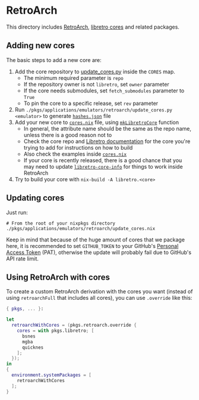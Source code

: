 # RetroArch

This directory includes [RetroArch](https://www.retroarch.com/), [libretro
cores](https://docs.libretro.com/guides/core-list/) and related packages.

## Adding new cores

The basic steps to add a new core are:

1. Add the core repository to [update_cores.py](./update_cores.py) inside the
   `CORES` map.
   - The minimum required parameter is `repo`
   - If the repository owner is not `libretro`, set `owner` parameter
   - If the core needs submodules, set `fetch_submodules` parameter to `True`
   - To pin the core to a specific release, set `rev` parameter
2. Run `./pkgs/applications/emulators/retroarch/update_cores.py <emulator>` to
   generate [`hashes.json`](./hashes.json) file
3. Add your new core to [`cores.nix`](./cores.nix) file, using
   [`mkLibretroCore`](./mkLibretroCore.nix) function
   - In general, the attribute name should be the same as the repo name, unless
   there is a good reason not to
   - Check the core repo and [Libretro
   documentation](https://docs.libretro.com/) for the core you're trying to add
   for instructions on how to build
   - Also check the examples inside [`cores.nix`](./cores.nix)
   - If your core is recently released, there is a good chance that you may
   need to update [`libretro-core-info`](./libretro-core-info.nix) for things
   to work inside RetroArch
4. Try to build your core with `nix-build -A libretro.<core>`

## Updating cores

Just run:

```console
# From the root of your nixpkgs directory
./pkgs/applications/emulators/retroarch/update_cores.nix
```

Keep in mind that because of the huge amount of cores that we package here, it
is recommended to set `GITHUB_TOKEN` to your GitHub's [Personal Access
Token](https://docs.github.com/en/authentication/keeping-your-account-and-data-secure/managing-your-personal-access-tokens)
(PAT), otherwise the update will probably fail due to GitHub's API rate limit.

## Using RetroArch with cores

To create a custom RetroArch derivation with the cores you want (instead of
using `retroarchFull` that includes all cores), you can use `.override` like
this:

```nix
{ pkgs, ... }:

let
  retroarchWithCores = (pkgs.retroarch.override {
    cores = with pkgs.libretro; [
      bsnes
      mgba
      quicknes
    ];
  });
in
{
  environment.systemPackages = [
    retroarchWithCores
  ];
}
```

